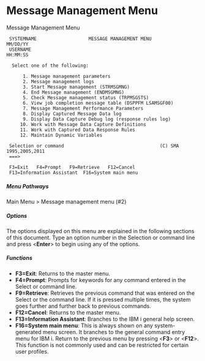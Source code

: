 # Message Management Menu

Message Management Menu

```
 SYSTEMNAME                   MESSAGE MANAGEMENT MENU                    MM/DD/YY 
 USERNAME                                                                HH:MM:SS 
                                                                                
  Select one of the following:                                                  
                                                                                
      1. Message management parameters                                          
      2. Message management logs                                                
      3. Start Message management (STRMSGMNG)                                   
      4. End Message management (ENDMSGMNG)                                     
      5. Check Message management status (TRPMSGSTS)                            
      6. View job completion message table (DSPPFM LSAMSGF00)                   
      7. Message Management Performance Parameters                              
      8. Display Captured Message Data log                                      
      9. Display Data Capture Debug log (response rules log)                    
     10. Work with Message Data Capture Definitions                             
     11. Work with Captured Data Response Rules                                 
     12. Maintain Dynamic Variables                                             
                                                                                
 Selection or command                                   (C) SMA 1995,2005,2011  
 ===>                                                                           
                                                                                
 F3=Exit   F4=Prompt   F9=Retrieve   F12=Cancel                                 
 F13=Information Assistant  F16=System main menu                                
 ```
  
##### Menu Pathways

Main Menu \> Message management menu (\#2)

##### Options

The options displayed on this menu are explained in the following
sections of this document. Type an option number in the Selection or
command line and press \<**Enter**\> to begin using any of the options.

##### Functions

- **F3=Exit**: Returns to the master menu.
- **F4=Prompt**: Prompts for keywords for any command entered in the
    Select or command line.
- **F9=Retrieve**: Retrieves the previous command that was entered on
    the Select or the command line. If it is pressed multiple times, the
    system goes further and further back to previous commands.
- **F12=Cancel**: Returns to the master menu.
- **F13=Information Assistant**: Branches to the IBM i general help
    screen.
- **F16=System main menu**: This is always shown on any
    system-generated menu screen. It branches to the general command
    entry menu for IBM i. Return to the previous menu by pressing
    \<**F3**\> or \<**F12**\>. This function is not commonly used and
    can be restricted for certain user profiles.
